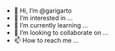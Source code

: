- 👋 Hi, I’m @garigarto
- 👀 I’m interested in ...
- 🌱 I’m currently learning ...
- 💞️ I’m looking to collaborate on ...
- 📫 How to reach me ...

<!---
garigarto/garigarto is a ✨ special ✨ repository because its `README.md` (this file) appears on your GitHub profile.
You can click the Preview link to take a look at your changes.
--->

